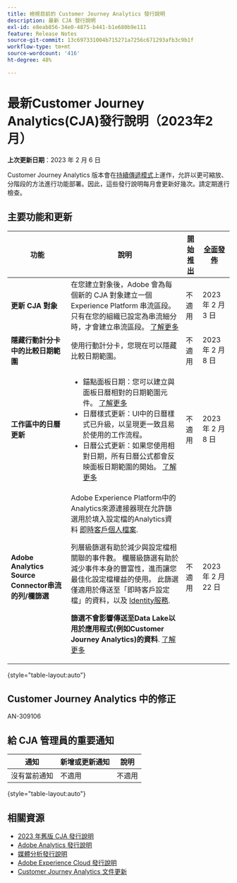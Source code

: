 ```yaml
---
title: 檢視目前的 Customer Journey Analytics 發行說明
description: 最新 CJA 發行說明
exl-id: e8eab856-34e0-4875-b441-b1e680b9e111
feature: Release Notes
source-git-commit: 13c697331004b715271a7256c671293afb3c9b1f
workflow-type: tm+mt
source-wordcount: '416'
ht-degree: 48%

---
```


# 最新Customer Journey Analytics(CJA)發行說明（2023年2月）

**上次更新日期**：2023 年 2 月 6 日

Customer Journey Analytics 版本會在[持續傳遞模式](releases.md)上運作，允許以更可縮放、分階段的方法進行功能部署。因此，這些發行說明每月會更新好幾次。請定期進行檢查。

## 主要功能和更新

| 功能 | 說明 | [開始推出](/help/release-notes/releases.md) | [全面發佈](/help/release-notes/releases.md) |
| ----------- | ---------- | ----- | --- |
| **更新 CJA 對象** | 在您建立對象後，Adobe 會為每個新的 CJA 對象建立一個 Experience Platform 串流區段。只有在您的組織已設定為串流細分時，才會建立串流區段。 [了解更多](https://experienceleague.adobe.com/docs/analytics-platform/using/cja-components/audiences/publish.html#after-audience-created) | 不適用 | 2023 年 2 月 3 日 |
| **隱藏行動計分卡中的比較日期範圍** | 使用行動計分卡，您現在可以隱藏比較日期範圍。 | 不適用 | 2023 年 2 月 8 日 |
| **工作區中的日曆更新** | <ul><li>錨點面板日期：您可以建立與面板日曆相對的日期範圍元件。 [了解更多](/help/components/date-ranges/calendar.md)</li><li>日曆樣式更新：UI中的日曆樣式已升級，以呈現更一致且易於使用的工作流程。</li><li>日曆公式更新：如果您使用相對日期，所有日曆公式都會反映面板日期範圍的開始。 [了解更多](/help/components/date-ranges/calendar.md)</li></ul> | 不適用 | 2023 年 2 月 8 日 |
| **Adobe Analytics Source Connector串流的列/欄篩選** | Adobe Experience Platform中的Analytics來源連接器現在允許篩選用於填入設定檔的Analytics資料 [即時客戶個人檔案](https://experienceleague.adobe.com/docs/experience-platform/profile/home.html?lang=zh-Hant).<p>列層級篩選有助於減少與設定檔相關聯的事件數。 欄層級篩選有助於減少事件本身的豐富性，進而讓您最佳化設定檔權益的使用。 此篩選僅適用於傳送至「即時客戶設定檔」的資料，以及 [Identity服務](https://experienceleague.adobe.com/docs/experience-platform/identity/home.html?lang=zh-Hant).<p>**篩選不會影響傳送至Data Lake以用於應用程式(例如Customer Journey Analytics)的資料**. [了解更多](https://experienceleague.adobe.com/docs/experience-platform/sources/ui-tutorials/create/adobe-applications/analytics.html?lang=en#filtering-for-profile) | 不適用 | 2023 年 2 月 22 日 |

{style=&quot;table-layout:auto&quot;}

## Customer Journey Analytics 中的修正

AN-309106

## 給 CJA 管理員的重要通知

| 通知 | 新增或更新通知 | 說明 |
| --- | --- | --- |
| 沒有當前通知 | 不適用 | 不適用 |

{style=&quot;table-layout:auto&quot;}

## 相關資源

* [2023 年舊版 CJA 發行說明](/help/release-notes/2023.md)
* [Adobe Analytics 發行說明](https://experienceleague.adobe.com/docs/analytics/release-notes/latest.html?lang=zh-Hant)
* [媒體分析發行說明](https://experienceleague.adobe.com/docs/media-analytics/using/additional-resources/release-notes.html?lang=zh-Hant)
* [Adobe Experience Cloud 發行說明](https://experienceleague.adobe.com/docs/release-notes/experience-cloud/current.html?lang=zh-Hant)
* [Customer Journey Analytics 文件更新](/help/release-notes/doc-changes.md)
